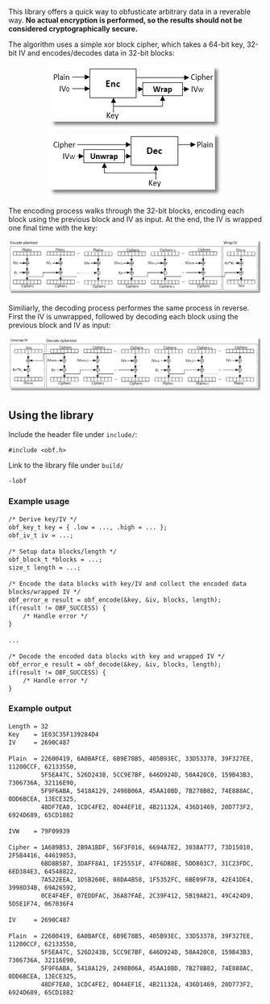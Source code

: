 This library offers a quick way to obfusticate arbitrary data in a reverable way. __No actual encryption is performed, so the results should not be considered cryptographically secure.__

The algorithm uses a simple xor block cipher, which takes a 64-bit key, 32-bit IV and encodes/decodes data in 32-bit blocks:

<p align="center">
    <img src=encode_0.png><img src=decode_0.png>
</p>

The encoding process walks through the 32-bit blocks, encoding each block using the previous block and IV as input. At the end, the IV is wrapped one final time with the key:

<p align="center">
    <img src=encode_1.png>
</p>

Similiarly, the decoding process performes the same process in reverse. First the IV is unwrapped, followed by decoding each block using the previous block and IV as input:

<p align="center">
    <img src=decode_1.png>
</p>

## Using the library

Include the header file under `include/`:

    #include <obf.h>

Link to the library file under `build/`

    -lobf

### Example usage

    /* Derive key/IV */
    obf_key_t key = { .low = ..., .high = ... };
    obf_iv_t iv = ...;

    /* Setup data blocks/length */
    obf_block_t *blocks = ...;
    size_t length = ...;

    /* Encode the data blocks with key/IV and collect the encoded data blocks/wrapped IV */
    obf_error_e result = obf_encode(&key, &iv, blocks, length);
    if(result != OBF_SUCCESS) {
        /* Handle error */
    }

    ...

    /* Decode the encoded data blocks with key and wrapped IV */
    obf_error_e result = obf_decode(&key, &iv, blocks, length);
    if(result != OBF_SUCCESS) {
        /* Handle error */
    }

### Example output

    Length = 32
    Key    = 1E03C35F139284D4
    IV     = 2690C487

    Plain  = 22600419, 6A0BAFCE, 6B9E78B5, 405B93EC, 33D53378, 39F327EE, 11200CCF, 62133550,
             5F5EA47C, 526D243B, 5CC9E7BF, 646D924D, 50A420C0, 159B43B3, 7306736A, 32116E90,
             5F9F6ABA, 5418A129, 2498B06A, 45AA10BD, 7B278B82, 74E888AC, 0DD6BCEA, 13ECE325,
             48DF7EA0, 1CDC4FE2, 0D44EF1E, 4B21132A, 436D1469, 20D773F2, 6924D689, 65CD1882

    IVW    = 79F09939

    Cipher = 1A689B53, 2B9A1BDF, 56F3F016, 6694A7E2, 3038A777, 73D15010, 2F5B4416, 44619853,
             6BD8B5B7, 3DAFF8A1, 1F25551F, 47F6DB8E, 5DD803C7, 31C23FDC, 6ED384E3, 64548822,
             7A522EEA, 1D5B260E, 08DA4B58, 1F5352FC, 6BE09F78, 42E41DE4, 3998D34B, 69A26592,
             0CE4F4EF, 07EDDFAC, 36A87FAE, 2C39F412, 5B19A821, 49C424D9, 5D5E1F74, 067036F4

    IV     = 2690C487

    Plain  = 22600419, 6A0BAFCE, 6B9E78B5, 405B93EC, 33D53378, 39F327EE, 11200CCF, 62133550,
             5F5EA47C, 526D243B, 5CC9E7BF, 646D924D, 50A420C0, 159B43B3, 7306736A, 32116E90,
             5F9F6ABA, 5418A129, 2498B06A, 45AA10BD, 7B278B82, 74E888AC, 0DD6BCEA, 13ECE325,
             48DF7EA0, 1CDC4FE2, 0D44EF1E, 4B21132A, 436D1469, 20D773F2, 6924D689, 65CD1882
